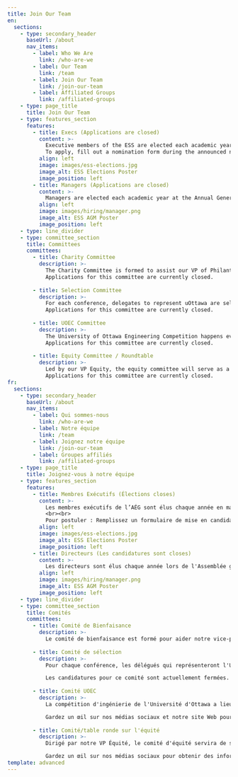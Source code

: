 ```yaml
---
title: Join Our Team
en:
  sections:
    - type: secondary_header
      baseUrl: /about
      nav_items:
        - label: Who We Are
          link: /who-are-we
        - label: Our Team
          link: /team
        - label: Join Our Team
          link: /join-our-team
        - label: Affiliated Groups
          link: /affiliated-groups
    - type: page_title
      title: Join Our Team
    - type: features_section
      features:
        - title: Execs (Applications are closed)
          content: >-
            Executive members of the ESS are elected each academic year in March. Their term begins on May 1st and ends on April 30th the subsequent year. Any vacant positions will be filled through a by-election at the beginning of the fall term. <br><br>
            To apply, fill out a nomination form during the announced nomination period by getting signatures from any 15 engineering students.
          align: left
          image: images/ess-elections.jpg
          image_alt: ESS Elections Poster
          image_position: left
        - title: Managers (Applications are closed)
          content: >-
            Managers are elected each academic year at the Annual General Meeting. Their term begins on May 1st and ends on April 30th the subsequent year.<br><br>
          align: left
          image: images/hiring/manager.png
          image_alt: ESS AGM Poster
          image_position: left
    - type: line_divider
    - type: committee_section
      title: Committees
      committees:
        - title: Charity Committee
          description: >-
            The Charity Committee is formed to assist our VP of Philanthropic Affairs with all things charity! Its members are responsible for suggesting charities to support, helping with events and best of all, helping plan the annual engineering charity ball! 
            Applications for this committee are currently closed.
  
        - title: Selection Committee
          description: >-
            For each conference, delegates to represent uOttawa are selected by the selection committee. Members of this committee are tasked with reviewing applications anonymously and helping our VP external select delegates for several conferences throughout the academic year.
            Applications for this committee are currently closed.
 
        - title: UOEC Committee
          description: >-
            The University of Ottawa Engineering Competition happens every year in the fall semester. Each year, a committee of students is pulled together to assist our VP of Internal Affairs in the organization and execution of the event. 
            Applications for this committee are currently closed.
  
        - title: Equity Committee / Roundtable
          description: >-
            Led by our VP Equity, the equity committee will serve as a support to all clubs. The meetings of the committee are open to all members in a roundtable form. 
            Applications for this committee are currently closed.
fr:
  sections:
    - type: secondary_header
      baseUrl: /about
      nav_items:
        - label: Qui sommes-nous
          link: /who-are-we
        - label: Notre équipe
          link: /team
        - label: Joignez notre équipe
          link: /join-our-team
        - label: Groupes affiliés
          link: /affiliated-groups
    - type: page_title
      title: Joignez-vous à notre équipe
    - type: features_section
      features:
        - title: Membres Exécutifs (Élections closes)
          content: >-
            Les membres exécutifs de l’AÉG sont élus chaque année en mars. Leur mandat commence le 1er mai et se termine le 30 avril de l'année suivante. Tout poste vacant sera comblé par une élection partielle au début de la session d'automne.
            <br><br>
            Pour postuler : Remplissez un formulaire de mise en candidature pendant la période de mise en candidature annoncée en obtenant les signatures de 15 étudiants en génie.
          align: left
          image: images/ess-elections.jpg
          image_alt: ESS Elections Poster
          image_position: left
        - title: Directeurs (Les candidatures sont closes)
          content: >-
            Les directeurs sont élus chaque année lors de l'Assemblée générale annuelle. Leur mandat commence le 1er mai et se termine le 30 avril de l'année suivante.<br><br>
          align: left
          image: images/hiring/manager.png
          image_alt: ESS AGM Poster
          image_position: left
    - type: line_divider
    - type: committee_section
      title: Comités
      committees:
        - title: Comité de Bienfaisance
          description: >-
            Le comité de bienfaisance est formé pour aider notre vice-président des affaires philanthropiques pour tout ce qui concerne la bienfaisance ! Ses membres sont chargés de suggérer des organismes de bienfaisance à soutenir, d'aider à l'organisation d'événements et, surtout, d'aider à planifier le bal annuel de charité des ingénieurs ! Les candidatures pour ce comité sont actuellement closes.
  
        - title: Comité de sélection
          description: >-
            Pour chaque conférence, les délégués qui représenteront l'Université d'Ottawa sont choisis par le comité de sélection. Les membres de ce comité ont pour tâche d'examiner les demandes de façon anonyme et d'aider notre VP externe à sélectionner les délégués pour plusieurs conférences au cours de l'année universitaire.

            Les candidatures pour ce comité sont actuellement fermées.
  
        - title: Comité UOEC
          description: >-
            La compétition d'ingénierie de l'Université d'Ottawa a lieu chaque année au semestre d'automne. Chaque année, un comité d'étudiants est mis sur pied pour aider notre VP des affaires internes dans l'organisation et l'exécution de l'événement.

            Gardez un œil sur nos médias sociaux et notre site Web pour des informations sur les candidatures !
  
        - title: Comité/table ronde sur l'équité
          description: >-
            Dirigé par notre VP Équité, le comité d'équité servira de soutien à tous les clubs. Les réunions du comité sont ouvertes à tous les membres sous forme de table ronde.

            Gardez un œil sur nos médias sociaux pour obtenir des informations sur les réunions !
template: advanced
---
```

